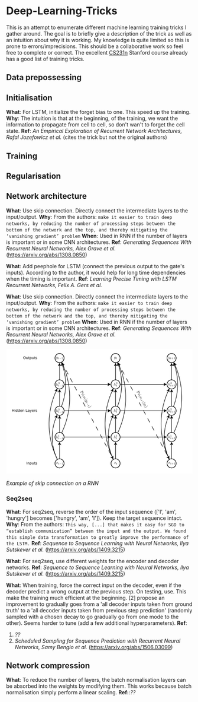 # Deep-Learning-Tricks

This is an attempt to enumerate different machine learning training tricks I gather around. The goal is to briefly give a description of the trick as well as an intuition about why it is working. My knowledge is quite limited so this is prone to errors/imprecisions. This should be a collaborative work so feel free to complete or correct.
The excellent [CS231n](http://cs231n.github.io/) Stanford course already has a good list of training tricks.

## Data prepossessing

## Initialisation

**What**: For LSTM, initialize the forget bias to one. This speed up the training.
**Why**: The intuition is that at the beginning, of the training, we want the information to propagate from cell to cell, so don't wan't to forget the cell state.
**Ref**: *An Empirical Exploration of Recurrent Network Architectures, Rafal Jozefowicz et al.* (cites the trick but not the original authors)

## Training

## Regularisation

## Network architecture

**What**: Use skip connection. Directly connect the intermediate layers to the input/output.
**Why**: From the authors: `make it easier to train deep networks, by reducing the number of processing steps between the bottom of the network and the top, and thereby mitigating the ‘vanishing gradient’ problem`
**When**: Used in RNN if the number of layers is important or in some CNN architectures.
**Ref**: *Generating Sequences With Recurrent Neural Networks, Alex Grave et al.* (https://arxiv.org/abs/1308.0850)

**What**: Add peephole for LSTM (connect the previous output to the gate's inputs). According to the author, it would help for long time dependencies when the timing is important.
**Ref**: *Learning Precise Timing with LSTM Recurrent Networks, Felix A. Gers et al.*

**What**: Use skip connection. Directly connect the intermediate layers to the input/output.
**Why**: From the authors: `make it easier to train deep networks, by reducing the number of processing steps between the bottom of the network and the top, and thereby mitigating the ‘vanishing gradient’ problem`
**When**: Used in RNN if the number of layers is important or in some CNN architectures.
**Ref**: *Generating Sequences With Recurrent Neural Networks, Alex Grave et al.* (https://arxiv.org/abs/1308.0850)

![Skip connections](imgs/skip.png)

*Example of skip connection on a RNN*

### Seq2seq

**What**: For seq2seq, reverse the order of the input sequence (\['I', 'am', 'hungry'\] becomes \['hungry', 'am', 'I'\]). Keep the target sequence intact.
**Why**: From the authors: `This way, [...] that makes it easy for SGD to “establish communication” between the input and the
output. We found this simple data transformation to greatly improve the performance of the LSTM.`
**Ref**: *Sequence to Sequence Learning with Neural Networks, Ilya Sutskever et al.* (https://arxiv.org/abs/1409.3215)

**What**: For seq2seq, use different weights for the encoder and decoder networks.
**Ref**: *Sequence to Sequence Learning with Neural Networks, Ilya Sutskever et al.* (https://arxiv.org/abs/1409.3215)

**What**: When training, force the correct input on the decoder, even if the decoder predict a wrong output at the previous step. On testing, use. This make the training much efficient at the beginning. [2] propose an improvement to gradually goes from a 'all decoder inputs taken from ground truth' to a 'all decoder inputs taken from previous step prediction' (randomly sampled with a chosen decay to go gradually go from one mode to the other). Seems harder to tune (add a few additional hyperparameters).
**Ref**:
 1. *??*
 2. *Scheduled Sampling for Sequence Prediction with Recurrent Neural Networks, Samy Bengio et al.* (https://arxiv.org/abs/1506.03099)

## Network compression

**What**: To reduce the number of layers, the batch normalisation layers can be absorbed into the weights by modifying them. This works because batch normalisation simply perform a linear scaling.
**Ref:**:*??*
